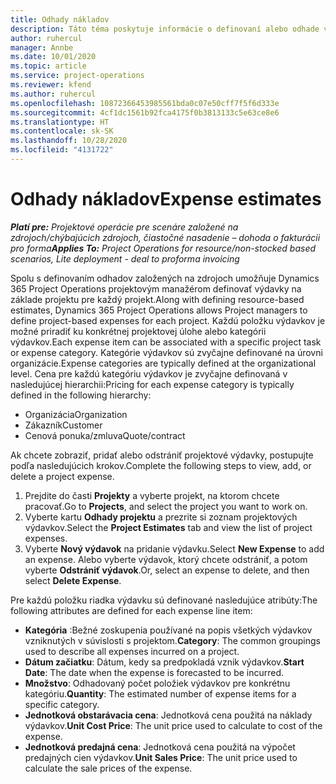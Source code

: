 ```yaml
---
title: Odhady nákladov
description: Táto téma poskytuje informácie o definovaní alebo odhade výdavkov na základe projektu.
author: ruhercul
manager: Annbe
ms.date: 10/01/2020
ms.topic: article
ms.service: project-operations
ms.reviewer: kfend
ms.author: ruhercul
ms.openlocfilehash: 10872366453985561bda0c07e50cff7f5f6d333e
ms.sourcegitcommit: 4cf1dc1561b92fca4175f0b3813133c5e63ce8e6
ms.translationtype: HT
ms.contentlocale: sk-SK
ms.lasthandoff: 10/28/2020
ms.locfileid: "4131722"
---
```

# <a name="expense-estimates"></a><span data-ttu-id="c0622-103">Odhady nákladov</span><span class="sxs-lookup"><span data-stu-id="c0622-103">Expense estimates</span></span>
<span data-ttu-id="c0622-104">_**Platí pre:** Projektové operácie pre scenáre založené na zdrojoch/chýbajúcich zdrojoch, čiastočné nasadenie – dohoda o fakturácii pro forma_</span><span class="sxs-lookup"><span data-stu-id="c0622-104">_**Applies To:** Project Operations for resource/non-stocked based scenarios, Lite deployment - deal to proforma invoicing_</span></span>

<span data-ttu-id="c0622-105">Spolu s definovaním odhadov založených na zdrojoch umožňuje Dynamics 365 Project Operations projektovým manažérom definovať výdavky na základe projektu pre každý projekt.</span><span class="sxs-lookup"><span data-stu-id="c0622-105">Along with defining resource-based estimates, Dynamics 365 Project Operations allows Project managers to define project-based expenses for each project.</span></span> <span data-ttu-id="c0622-106">Každú položku výdavkov je možné priradiť ku konkrétnej projektovej úlohe alebo kategórii výdavkov.</span><span class="sxs-lookup"><span data-stu-id="c0622-106">Each expense item can be associated with a specific project task or expense category.</span></span> <span data-ttu-id="c0622-107">Kategórie výdavkov sú zvyčajne definované na úrovni organizácie.</span><span class="sxs-lookup"><span data-stu-id="c0622-107">Expense categories are typically defined at the organizational level.</span></span> <span data-ttu-id="c0622-108">Cena pre každú kategóriu výdavkov je zvyčajne definovaná v nasledujúcej hierarchii:</span><span class="sxs-lookup"><span data-stu-id="c0622-108">Pricing for each expense category is typically defined in the following hierarchy:</span></span>

- <span data-ttu-id="c0622-109">Organizácia</span><span class="sxs-lookup"><span data-stu-id="c0622-109">Organization</span></span>
- <span data-ttu-id="c0622-110">Zákazník</span><span class="sxs-lookup"><span data-stu-id="c0622-110">Customer</span></span>
- <span data-ttu-id="c0622-111">Cenová ponuka/zmluva</span><span class="sxs-lookup"><span data-stu-id="c0622-111">Quote/contract</span></span>

<span data-ttu-id="c0622-112">Ak chcete zobraziť, pridať alebo odstrániť projektové výdavky, postupujte podľa nasledujúcich krokov.</span><span class="sxs-lookup"><span data-stu-id="c0622-112">Complete the following steps to view, add, or delete a project expense.</span></span>

1. <span data-ttu-id="c0622-113">Prejdite do časti **Projekty** a vyberte projekt, na ktorom chcete pracovať.</span><span class="sxs-lookup"><span data-stu-id="c0622-113">Go to **Projects**, and select the project you want to work on.</span></span>
2. <span data-ttu-id="c0622-114">Vyberte kartu **Odhady projektu** a prezrite si zoznam projektových výdavkov.</span><span class="sxs-lookup"><span data-stu-id="c0622-114">Select the **Project Estimates** tab and view the list of project expenses.</span></span>
3. <span data-ttu-id="c0622-115">Vyberte **Nový výdavok** na pridanie výdavku.</span><span class="sxs-lookup"><span data-stu-id="c0622-115">Select **New Expense** to add an expense.</span></span> <span data-ttu-id="c0622-116">Alebo vyberte výdavok, ktorý chcete odstrániť, a potom vyberte **Odstrániť výdavok**.</span><span class="sxs-lookup"><span data-stu-id="c0622-116">Or, select an expense to delete, and then select **Delete Expense**.</span></span>

<span data-ttu-id="c0622-117">Pre každú položku riadka výdavku sú definované nasledujúce atribúty:</span><span class="sxs-lookup"><span data-stu-id="c0622-117">The following attributes are defined for each expense line item:</span></span>

- <span data-ttu-id="c0622-118">**Kategória** :Bežné zoskupenia používané na popis všetkých výdavkov vzniknutých v súvislosti s projektom.</span><span class="sxs-lookup"><span data-stu-id="c0622-118">**Category**: The common groupings used to describe all expenses incurred on a project.</span></span>
- <span data-ttu-id="c0622-119">**Dátum začiatku**: Dátum, kedy sa predpokladá vznik výdavkov.</span><span class="sxs-lookup"><span data-stu-id="c0622-119">**Start Date**: The date when the expense is forecasted to be incurred.</span></span>
- <span data-ttu-id="c0622-120">**Množstvo**: Odhadovaný počet položiek výdavkov pre konkrétnu kategóriu.</span><span class="sxs-lookup"><span data-stu-id="c0622-120">**Quantity**: The estimated number of expense items for a specific category.</span></span>
- <span data-ttu-id="c0622-121">**Jednotková obstarávacia cena**: Jednotková cena použitá na náklady výdavkov.</span><span class="sxs-lookup"><span data-stu-id="c0622-121">**Unit Cost Price**: The unit price used to calculate to cost of the expense.</span></span>
- <span data-ttu-id="c0622-122">**Jednotková predajná cena**: Jednotková cena použitá na výpočet predajných cien výdavkov.</span><span class="sxs-lookup"><span data-stu-id="c0622-122">**Unit Sales Price**: The unit price used to calculate the sale prices of the expense.</span></span>

